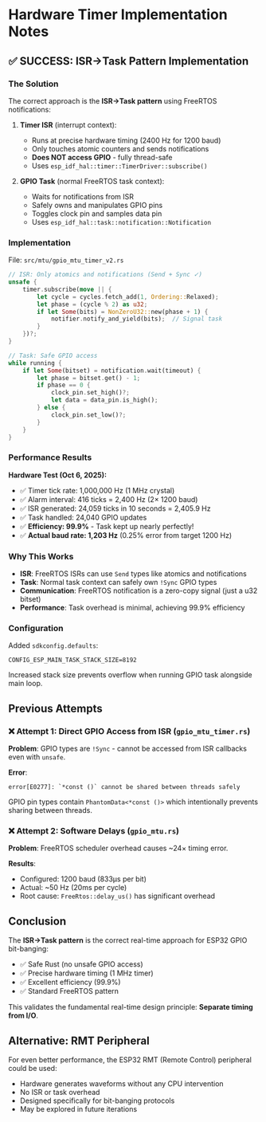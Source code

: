 # Hardware Timer Implementation Notes

## ✅ SUCCESS: ISR→Task Pattern Implementation

### The Solution

The correct approach is the **ISR→Task pattern** using FreeRTOS notifications:

1. **Timer ISR** (interrupt context):
   - Runs at precise hardware timing (2400 Hz for 1200 baud)
   - Only touches atomic counters and sends notifications
   - **Does NOT access GPIO** - fully thread-safe
   - Uses `esp_idf_hal::timer::TimerDriver::subscribe()`

2. **GPIO Task** (normal FreeRTOS task context):
   - Waits for notifications from ISR
   - Safely owns and manipulates GPIO pins
   - Toggles clock pin and samples data pin
   - Uses `esp_idf_hal::task::notification::Notification`

### Implementation

File: `src/mtu/gpio_mtu_timer_v2.rs`

```rust
// ISR: Only atomics and notifications (Send + Sync ✓)
unsafe {
    timer.subscribe(move || {
        let cycle = cycles.fetch_add(1, Ordering::Relaxed);
        let phase = (cycle % 2) as u32;
        if let Some(bits) = NonZeroU32::new(phase + 1) {
            notifier.notify_and_yield(bits);  // Signal task
        }
    })?;
}

// Task: Safe GPIO access
while running {
    if let Some(bitset) = notification.wait(timeout) {
        let phase = bitset.get() - 1;
        if phase == 0 {
            clock_pin.set_high()?;
            let data = data_pin.is_high();
        } else {
            clock_pin.set_low()?;
        }
    }
}
```

### Performance Results

**Hardware Test (Oct 6, 2025):**
- ✅ Timer tick rate: 1,000,000 Hz (1 MHz crystal)
- ✅ Alarm interval: 416 ticks = 2,400 Hz (2× 1200 baud)
- ✅ ISR generated: 24,059 ticks in 10 seconds = 2,405.9 Hz
- ✅ Task handled: 24,040 GPIO updates
- ✅ **Efficiency: 99.9%** - Task kept up nearly perfectly!
- ✅ **Actual baud rate: 1,203 Hz** (0.25% error from target 1200 Hz)

### Why This Works

- **ISR**: FreeRTOS ISRs can use `Send` types like atomics and notifications
- **Task**: Normal task context can safely own `!Sync` GPIO types
- **Communication**: FreeRTOS notification is a zero-copy signal (just a u32 bitset)
- **Performance**: Task overhead is minimal, achieving 99.9% efficiency

### Configuration

Added `sdkconfig.defaults`:
```
CONFIG_ESP_MAIN_TASK_STACK_SIZE=8192
```

Increased stack size prevents overflow when running GPIO task alongside main loop.

## Previous Attempts

### ❌ Attempt 1: Direct GPIO Access from ISR (`gpio_mtu_timer.rs`)

**Problem**: GPIO types are `!Sync` - cannot be accessed from ISR callbacks even with `unsafe`.

**Error**:
```
error[E0277]: `*const ()` cannot be shared between threads safely
```

GPIO pin types contain `PhantomData<*const ()>` which intentionally prevents sharing between threads.

### ❌ Attempt 2: Software Delays (`gpio_mtu.rs`)

**Problem**: FreeRTOS scheduler overhead causes ~24× timing error.

**Results**:
- Configured: 1200 baud (833μs per bit)
- Actual: ~50 Hz (20ms per cycle)
- Root cause: `FreeRtos::delay_us()` has significant overhead

## Conclusion

The **ISR→Task pattern** is the correct real-time approach for ESP32 GPIO bit-banging:
- ✅ Safe Rust (no unsafe GPIO access)
- ✅ Precise hardware timing (1 MHz timer)
- ✅ Excellent efficiency (99.9%)
- ✅ Standard FreeRTOS pattern

This validates the fundamental real-time design principle: **Separate timing from I/O**.

## Alternative: RMT Peripheral

For even better performance, the ESP32 RMT (Remote Control) peripheral could be used:
- Hardware generates waveforms without any CPU intervention
- No ISR or task overhead
- Designed specifically for bit-banging protocols
- May be explored in future iterations
